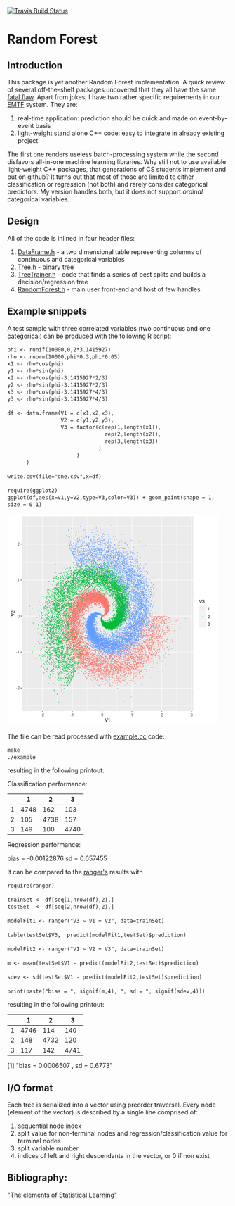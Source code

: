 [![Travis Build Status](https://travis-ci.org/kkotov/ml.svg?branch=master)](https://travis-ci.org/kkotov/ml)
# Random Forest

## Introduction

This package is yet another Random Forest implementation.
A quick review of several off-the-shelf packages uncovered that they all have the same
[fatal flaw](http://m.blog.chinaunix.net/uid-20545494-id-3155107.html).
Apart from jokes, I have two rather specific requirements in our [EMTF](https://kkotov.github.io/cern/emtf.html)
system. They are:
1) real-time application: prediction should be quick and made on event-by-event basis
2) light-weight stand alone C++ code: easy to integrate in already existing project

The first one renders useless batch-processing system while the second disfavors
all-in-one machine learning libraries. Why still not to use available light-weight C++
packages, that generations of CS students implement and put on github? It turns out
that most of those are limited to either classification or regression (not both)
and rarely consider categorical predictors. My version handles both, but it does
not support *ordinal* categorical variables.

## Design

All of the code is inlined in four header files:
1) [DataFrame.h](https://github.com/kkotov/ml/blob/master/DataFrame.h) - a two
dimensional table representing columns of continuous and categorical variables
2) [Tree.h](https://github.com/kkotov/ml/blob/master/Tree.h) - binary tree
3) [TreeTrainer.h](https://github.com/kkotov/ml/blob/master/TreeTrainer.h) - code
that finds a series of best splits and builds a decision/regression tree
4) [RandomForest.h](https://github.com/kkotov/ml/blob/master/RandomForest.h) -
main user front-end and host of few handles 

## Example snippets

A test sample with three correlated variables (two continuous and one categorical)
can be produced with the following R script:
```
phi <- runif(10000,0,2*3.1415927)
rho <- rnorm(10000,phi*0.3,phi*0.05)
x1 <- rho*cos(phi)
y1 <- rho*sin(phi)
x2 <- rho*cos(phi-3.1415927*2/3)
y2 <- rho*sin(phi-3.1415927*2/3)
x3 <- rho*cos(phi-3.1415927*4/3)
y3 <- rho*sin(phi-3.1415927*4/3)

df <- data.frame(V1 = c(x1,x2,x3),
                 V2 = c(y1,y2,y3),
                 V3 = factor(c(rep(1,length(x1)),
                               rep(2,length(x2)),
                               rep(3,length(x3))
                             )
                      )
      )

write.csv(file="one.csv",x=df)

require(ggplot2)
ggplot(df,aes(x=V1,y=V2,type=V3,color=V3)) + geom_point(shape = 1, size = 0.1)

```
<img class=center src=one.png>

The file can be read processed with [example.cc](https://github.com/kkotov/ml/blob/master/example.cc) code:
```
make
./example
```
resulting in the following printout:

Classification performance: 

&nbsp; |  1  |  2  |  3
-------|-----|-----|------
1      | 4748| 162 | 103
2      | 105 | 4738| 157
3      | 149 | 100 | 4740

Regression performance: 

bias = -0.00122876 sd = 0.657455

It can be compared to the [ranger's](https://github.com/imbs-hl/ranger) results with
```
require(ranger)

trainSet <- df[seq(1,nrow(df),2),]
testSet  <- df[seq(2,nrow(df),2),]

modelFit1 <- ranger("V3 ~ V1 + V2", data=trainSet)

table(testSet$V3,  predict(modelFit1,testSet)$prediction)

modelFit2 <- ranger("V1 ~ V2 + V3", data=trainSet)

m <- mean(testSet$V1 - predict(modelFit2,testSet)$prediction)

sdev <- sd(testSet$V1 - predict(modelFit2,testSet)$prediction)

print(paste("bias = ", signif(m,4), ", sd = ", signif(sdev,4)))
```
resulting in the following printout:

&nbsp; |  1  |  2  |  3
-------|-----|-----|------
1      | 4746| 114 | 140
2      | 148 | 4732| 120
3      | 117 | 142 | 4741

[1] "bias =  0.0006507 , sd =  0.6773"

## I/O format

Each tree is serialized into a vector using preorder traversal.
Every node (element of the vector) is described by a single line comprised of:
1. sequential node index
2. split value for non-terminal nodes and regression/classification value for terminal nodes
3. split variable number
4. indices of left and right descendants in the vector, or 0 if non exist

## Bibliography:

["The elements of Statistical Learning"](http://web.stanford.edu/~hastie/ElemStatLearn/)
